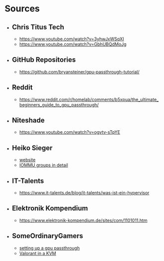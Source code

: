 # Sources
- ## Chris Titus Tech
  - https://www.youtube.com/watch?v=3yhwJxWSqXI
  - https://www.youtube.com/watch?v=GbhUBQdMoJg
  
- ## GitHub Repositories
  - https://github.com/bryansteiner/gpu-passthrough-tutorial/
  
- ## Reddit
  - https://www.reddit.com/r/homelab/comments/b5xpua/the_ultimate_beginners_guide_to_gpu_passthrough/

- ## Niteshade
  - https://www.youtube.com/watch?v=ogvtv-sTpYE

- ## Heiko Sieger
  - [website](https://heiko-sieger.info/)
  - [IOMMU groups in detail](https://heiko-sieger.info/iommu-groups-what-you-need-to-consider/)

- ## IT-Talents
  - https://www.it-talents.de/blog/it-talents/was-ist-ein-hypervisor

- ## Elektronik Kompendium
  - https://www.elektronik-kompendium.de/sites/com/1101011.htm

- ## SomeOrdinaryGamers
  - [setting up a gpu passthrough](https://www.youtube.com/watch?v=h7SG7ccjn-g)
  - [Valorant in a KVM](https://www.youtube.com/watch?v=L1JCCdo1bG4)